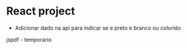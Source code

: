 # React project

* Adicionar dado na api para indicar se e preto e branco ou colorido

jspdf - temporario